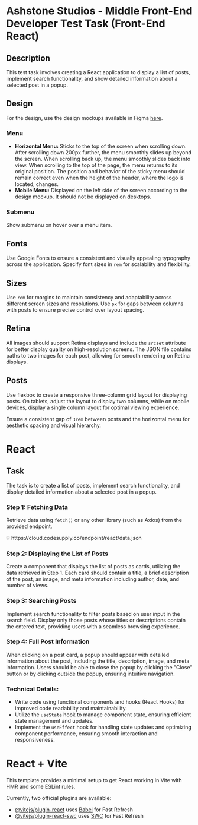 # Ashstone Studios - Middle Front-End Developer Test Task (Front-End React)

## Description

This test task involves creating a React application to display a list of posts, implement search functionality, and show detailed information about a selected post in a popup.

## Design

For the design, use the design mockups available in Figma [here](https://www.figma.com/file/5dPAPZRin0lfmgrmvVkg8R/frontend-trial?node-id=0%3A2).

### Menu

- **Horizontal Menu:** Sticks to the top of the screen when scrolling down. After scrolling down 200px further, the menu smoothly slides up beyond the screen. When scrolling back up, the menu smoothly slides back into view. When scrolling to the top of the page, the menu returns to its original position. The position and behavior of the sticky menu should remain correct even when the height of the header, where the logo is located, changes.
- **Mobile Menu:** Displayed on the left side of the screen according to the design mockup. It should not be displayed on desktops.

### Submenu

Show submenu on hover over a menu item.

## Fonts

Use Google Fonts to ensure a consistent and visually appealing typography across the application. Specify font sizes in `rem` for scalability and flexibility.

## Sizes

Use `rem` for margins to maintain consistency and adaptability across different screen sizes and resolutions. Use `px` for gaps between columns with posts to ensure precise control over layout spacing.

## Retina

All images should support Retina displays and include the `srcset` attribute for better display quality on high-resolution screens. The JSON file contains paths to two images for each post, allowing for smooth rendering on Retina displays.

## Posts

Use flexbox to create a responsive three-column grid layout for displaying posts. On tablets, adjust the layout to display two columns, while on mobile devices, display a single column layout for optimal viewing experience.

Ensure a consistent gap of `3rem` between posts and the horizontal menu for aesthetic spacing and visual hierarchy.

# React

## Task

The task is to create a list of posts, implement search functionality, and display detailed information about a selected post in a popup.

### Step 1: Fetching Data

Retrieve data using `fetch()` or any other library (such as Axios) from the provided endpoint.

<aside>
💡 https://cloud.codesupply.co/endpoint/react/data.json

</aside>

### Step 2: Displaying the List of Posts

Create a component that displays the list of posts as cards, utilizing the data retrieved in Step 1. Each card should contain a title, a brief description of the post, an image, and meta information including author, date, and number of views.

### Step 3: Searching Posts

Implement search functionality to filter posts based on user input in the search field. Display only those posts whose titles or descriptions contain the entered text, providing users with a seamless browsing experience.

### Step 4: Full Post Information

When clicking on a post card, a popup should appear with detailed information about the post, including the title, description, image, and meta information. Users should be able to close the popup by clicking the "Close" button or by clicking outside the popup, ensuring intuitive navigation.

### Technical Details:

- Write code using functional components and hooks (React Hooks) for improved code readability and maintainability.
- Utilize the `useState` hook to manage component state, ensuring efficient state management and updates.
- Implement the `useEffect` hook for handling state updates and optimizing component performance, ensuring smooth interaction and responsiveness.

# React + Vite

This template provides a minimal setup to get React working in Vite with HMR and some ESLint rules.

Currently, two official plugins are available:

- [@vitejs/plugin-react](https://github.com/vitejs/vite-plugin-react/blob/main/packages/plugin-react/README.md) uses [Babel](https://babeljs.io/) for Fast Refresh
- [@vitejs/plugin-react-swc](https://github.com/vitejs/vite-plugin-react-swc) uses [SWC](https://swc.rs/) for Fast Refresh
